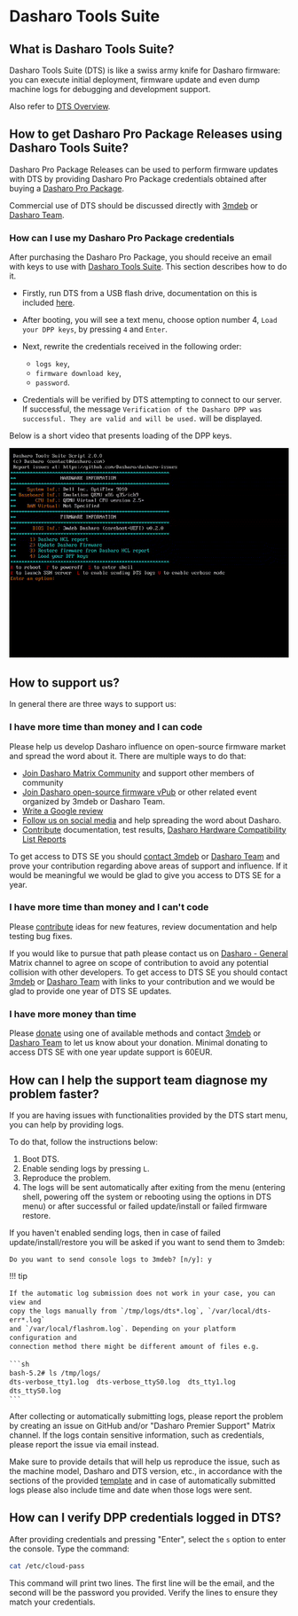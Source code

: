 # Dasharo Tools Suite

## What is Dasharo Tools Suite?

Dasharo Tools Suite (DTS) is like a swiss army knife for Dasharo firmware: you
can execute initial deployment, firmware update and even dump machine logs for
debugging and development support.

Also refer to [DTS Overview](../dasharo-tools-suite/overview.md).

## How to get Dasharo Pro Package Releases using Dasharo Tools Suite?

Dasharo Pro Package Releases can be used to perform firmware updates
with DTS by providing Dasharo Pro Package credentials obtained after
buying a [Dasharo Pro Package](../ways-you-can-help-us.md#become-a-dasharo-pro-package-subscriber).

Commercial use of DTS should be discussed directly with
[3mdeb](mailto:leads@3mdeb.com) or [Dasharo Team](mailto:contact@dasharo.com).

### How can I use my Dasharo Pro Package credentials

<!-- Need to be replaced in case the menu changed. -->

After purchasing the Dasharo Pro Package, you should receive an email
with keys to use with [Dasharo Tools Suite](../dasharo-tools-suite/overview.md).
This section describes how to do it.

* Firstly, run DTS from a USB flash drive, documentation on this is included
  [here](../dasharo-tools-suite/documentation/running.md#bootable-usb-stick).

* After booting, you will see a text menu, choose option number 4,
  `Load your DPP keys`, by pressing `4` and `Enter`.

* Next, rewrite the credentials received in the following order:
    - `logs key`,
    - `firmware download key`,
    - `password`.

* Credentials will be verified by DTS attempting to connect to our server. If
  successful, the message `Verification of the Dasharo DPP was successful. They
  are valid and will be used.` will be displayed.

Below is a short video that presents loading of the DPP keys.

![IMG](img/dpp-creds.gif)

## How to support us?

In general there are three ways to support us:

### I have more time than money and I can code

Please help us develop Dasharo influence on open-source firmware market and
spread the word about it. There are multiple ways to do that:

* [Join Dasharo Matrix
  Community](../ways-you-can-help-us.md#join-dasharo-matrix-community) and
  support other members of community
* [Join Dasharo open-source firmware
  vPub](../ways-you-can-help-us.md#join-dasharo-open-source-firmware-vpub) or
  other related event organized by 3mdeb or Dasharo Team.
* [Write a Google review](../ways-you-can-help-us.md#write-a-google-review)
* [Follow us on social
  media](../ways-you-can-help-us.md#follow-us-on-social-media) and help
  spreading the word about Dasharo.
* [Contribute](../ways-you-can-help-us.md#contribute-through-github)
  documentation, test results, [Dasharo Hardware Compatibility List
  Reports](https://docs.dasharo.com/dasharo-tools-suite/documentation/features/#hcl-report)

To get access to DTS SE you should [contact 3mdeb](mailto:leads@3mdeb.com) or
[Dasharo Team](mailto:contact@dasharo.com) and prove your contribution
regarding above areas of support and influence. If it would be meaningful we
would be glad to give you access to DTS SE for a year.

### I have more time than money and I can't code

Please [contribute](../ways-you-can-help-us.md#contribute-through-github)
ideas for new features, review documentation and help testing bug fixes.

If you would like to pursue that path please contact us on [Dasharo -
General](https://matrix.to/#/#dasharo-general:matrix.org) Matrix channel to
agree on scope of contribution to avoid any potential collision with other
developers. To get access to DTS SE you should contact
[3mdeb](mailto:leads@3mdeb.com) or [Dasharo Team](mailto:contact@dasharo.com)
with links to your contribution and we would be glad to provide one year of DTS
SE updates.

### I have more money than time

Please [donate](../ways-you-can-help-us.md#donate-money) using one of
available methods and contact [3mdeb](mailto:leads@3mdeb.com) or [Dasharo
Team](mailto:contact@dasharo.com) to let us know about your donation. Minimal
donating to access DTS SE with one year update support is 60EUR.

## How can I help the support team diagnose my problem faster?

If you are having issues with functionalities provided by the DTS start menu,
you can help by providing logs.

To do that, follow the instructions below:

1. Boot DTS.
2. Enable sending logs by pressing `L`.
3. Reproduce the problem.
4. The logs will be sent automatically after exiting from the menu (entering
   shell, powering off the system or rebooting using the options in DTS menu) or
   after successful or failed update/install or failed firmware restore.

If you haven't enabled sending logs, then in case of failed
update/install/restore you will be asked if you want to send them to 3mdeb:

```text
Do you want to send console logs to 3mdeb? [n/y]: y
```

!!! tip

    If the automatic log submission does not work in your case, you can view and
    copy the logs manually from `/tmp/logs/dts*.log`, `/var/local/dts-err*.log`
    and `/var/local/flashrom.log`. Depending on your platform configuration and
    connection method there might be different amount of files e.g.

    ```sh
    bash-5.2# ls /tmp/logs/
    dts-verbose_tty1.log  dts-verbose_ttyS0.log  dts_tty1.log  dts_ttyS0.log
    ```

After collecting or automatically submitting logs, please report the problem by
creating an issue on GitHub and/or "Dasharo Premier Support" Matrix channel. If
the logs contain sensitive information, such as credentials, please report the
issue via email instead.

Make sure to provide details that will help us reproduce the issue, such as the
machine model, Dasharo and DTS version, etc., in accordance with the sections of
the provided
[template](https://github.com/Dasharo/dasharo-issues/issues/new/choose) and in
case of automatically submitted logs please also include time and date when
those logs were sent.

## How can I verify DPP credentials logged in DTS?

After providing credentials and pressing "Enter", select the `s` option to enter
the console. Type the command:

```sh
cat /etc/cloud-pass
```

This command will print two lines. The first line will be the email, and the
second will be the password you provided. Verify the lines to ensure they match
your credentials.
